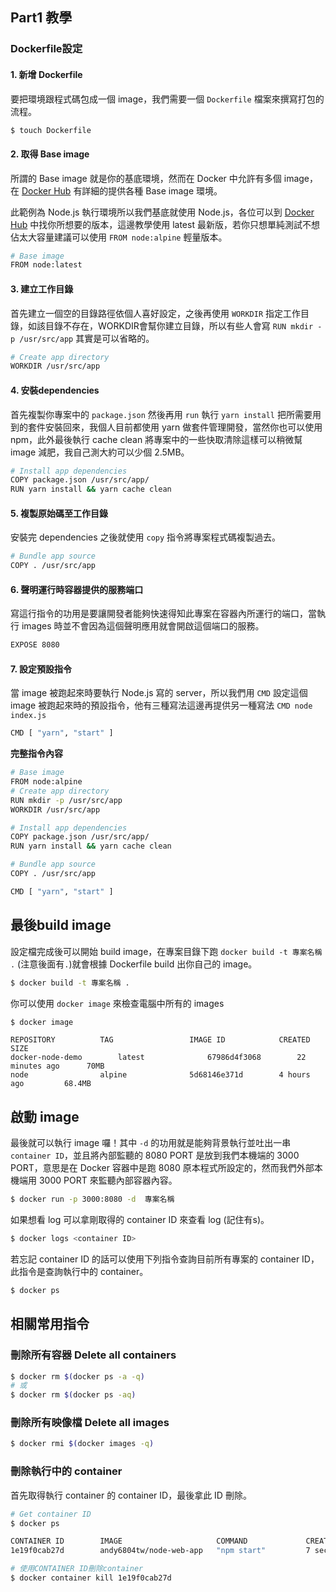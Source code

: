 ## Part1 教學
### Dockerfile設定
#### 1. 新增 Dockerfile
要把環境跟程式碼包成一個 image，我們需要一個 `Dockerfile` 檔案來撰寫打包的流程。

```bash
$ touch Dockerfile
```

#### 2. 取得 Base image
所謂的 Base image 就是你的基底環境，然而在 Docker 中允許有多個 image，在 [Docker Hub](https://hub.docker.com/explore/) 有詳細的提供各種 Base image 環境。

此範例為 Node.js 執行環境所以我們基底就使用 Node.js，各位可以到 [Docker Hub](https://hub.docker.com/_/node/) 中找你所想要的版本，這邊教學使用 latest 最新版，若你只想單純測試不想佔太大容量建議可以使用 `FROM node:alpine` 輕量版本。

```bash
# Base image
FROM node:latest 
```

#### 3. 建立工作目錄
首先建立一個空的目錄路徑依個人喜好設定，之後再使用 `WORKDIR` 指定工作目錄，如該目錄不存在，WORKDIR會幫你建立目錄，所以有些人會寫 `RUN mkdir -p /usr/src/app` 其實是可以省略的。

```bash
# Create app directory
WORKDIR /usr/src/app
```

#### 4. 安裝dependencies
首先複製你專案中的 `package.json` 然後再用 `run` 執行 `yarn install` 把所需要用到的套件安裝回來，我個人目前都使用 yarn 做套件管理開發，當然你也可以使用 npm，此外最後執行 cache clean 將專案中的一些快取清除這樣可以稍微幫 image 減肥，我自己測大約可以少個 2.5MB。

```bash
# Install app dependencies
COPY package.json /usr/src/app/
RUN yarn install && yarn cache clean
```

#### 5. 複製原始碼至工作目錄
安裝完 dependencies 之後就使用 `copy` 指令將專案程式碼複製過去。

```bash
# Bundle app source
COPY . /usr/src/app
```

#### 6. 聲明運行時容器提供的服務端口
寫這行指令的功用是要讓開發者能夠快速得知此專案在容器內所運行的端口，當執行 images 時並不會因為這個聲明應用就會開啟這個端口的服務。

```bash
EXPOSE 8080
```

#### 7. 設定預設指令
當 image 被跑起來時要執行 Node.js 寫的 server，所以我們用 `CMD` 設定這個 image 被跑起來時的預設指令，他有三種寫法這邊再提供另一種寫法 `CMD node index.js`

```bash
CMD [ "yarn", "start" ]
```

**完整指令內容**

```bash
# Base image
FROM node:alpine
# Create app directory
RUN mkdir -p /usr/src/app
WORKDIR /usr/src/app

# Install app dependencies
COPY package.json /usr/src/app/
RUN yarn install && yarn cache clean

# Bundle app source
COPY . /usr/src/app

CMD [ "yarn", "start" ]
```

## 最後build image
設定檔完成後可以開始 build image，在專案目錄下跑 `docker build -t 專案名稱 .` (注意後面有`.`)就會根據 Dockerfile build 出你自己的 image。

```bash
$ docker build -t 專案名稱 .
```

你可以使用 `docker image` 來檢查電腦中所有的 images

```bash
$ docker image
```

```
REPOSITORY          TAG                 IMAGE ID            CREATED             SIZE
docker-node-demo        latest              67986d4f3068        22 minutes ago      70MB
node                alpine              5d68146e371d        4 hours ago         68.4MB
```

## 啟動 image
最後就可以執行 image 囉！其中 `-d` 的功用就是能夠背景執行並吐出一串 `container ID`，並且將內部監聽的 8080 PORT 是放到我們本機端的 3000 PORT，意思是在 Docker 容器中是跑 8080 原本程式所設定的，然而我們外部本機端用 3000 PORT 來監聽內部容器內容。

```bash
$ docker run -p 3000:8080 -d  專案名稱  
```

如果想看 log 可以拿剛取得的 container ID 來查看 log (記住有s)。

```bash
$ docker logs <container ID>
```

若忘記 container ID 的話可以使用下列指令查詢目前所有專案的 container ID，此指令是查詢執行中的 container。

```bash
$ docker ps
```

## 相關常用指令

### 刪除所有容器 Delete all containers

```bash
$ docker rm $(docker ps -a -q) 
# 或
$ docker rm $(docker ps -aq)
```

### 刪除所有映像檔 Delete all images

```bash
$ docker rmi $(docker images -q)
```

### 刪除執行中的 container
首先取得執行 container 的 container ID，最後拿此 ID 刪除。

```bash
# Get container ID
$ docker ps

CONTAINER ID        IMAGE                     COMMAND             CREATED             STATUS              PORTS                     NAMES
1e19f0cab27d        andy6804tw/node-web-app   "npm start"         7 seconds ago       Up 6 seconds        0.0.0.0:49160->8000/tcp   focused_shannon

# 使用CONTAINER ID刪除container
$ docker container kill 1e19f0cab27d 
```
